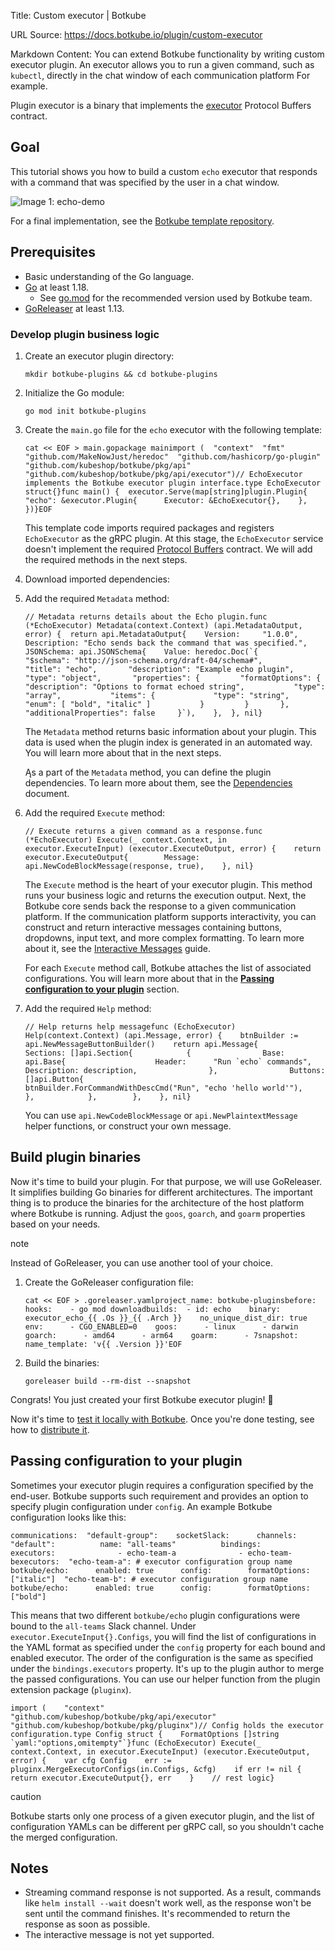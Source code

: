 Title: Custom executor | Botkube

URL Source: https://docs.botkube.io/plugin/custom-executor

Markdown Content:
You can extend Botkube functionality by writing custom executor plugin. An executor allows you to run a given command, such as `kubectl`, directly in the chat window of each communication platform For example.

Plugin executor is a binary that implements the [executor](https://github.com/kubeshop/botkube/blob/main/proto/executor.proto) Protocol Buffers contract.

Goal[​](#goal "Direct link to Goal")
------------------------------------

This tutorial shows you how to build a custom `echo` executor that responds with a command that was specified by the user in a chat window.

![Image 1: echo-demo](https://docs.botkube.io/assets/images/echo-demo-ff35ba0e3555968d781b9a2ac6961311.gif)

For a final implementation, see the [Botkube template repository](https://docs.botkube.io/plugin/quick-start).

Prerequisites[​](#prerequisites "Direct link to Prerequisites")
---------------------------------------------------------------

*   Basic understanding of the Go language.
*   [Go](https://golang.org/doc/install) at least 1.18.
    *   See [go.mod](https://github.com/kubeshop/botkube/blob/main/go.mod#L1) for the recommended version used by Botkube team.
*   [GoReleaser](https://goreleaser.com/) at least 1.13.

### Develop plugin business logic[​](#develop-plugin-business-logic "Direct link to Develop plugin business logic")

1.  Create an executor plugin directory:
    
        mkdir botkube-plugins && cd botkube-plugins
    
2.  Initialize the Go module:
    
        go mod init botkube-plugins
    
3.  Create the `main.go` file for the `echo` executor with the following template:
    
        cat << EOF > main.gopackage mainimport (  "context"  "fmt"  "github.com/MakeNowJust/heredoc"  "github.com/hashicorp/go-plugin"  "github.com/kubeshop/botkube/pkg/api"  "github.com/kubeshop/botkube/pkg/api/executor")// EchoExecutor implements the Botkube executor plugin interface.type EchoExecutor struct{}func main() {  executor.Serve(map[string]plugin.Plugin{    "echo": &executor.Plugin{      Executor: &EchoExecutor{},    },  })}EOF
    
    This template code imports required packages and registers `EchoExecutor` as the gRPC plugin. At this stage, the `EchoExecutor` service doesn't implement the required [Protocol Buffers](https://github.com/kubeshop/botkube/blob/main/proto/executor.proto) contract. We will add the required methods in the next steps.
    
4.  Download imported dependencies:
    
5.  Add the required `Metadata` method:
    
        // Metadata returns details about the Echo plugin.func (*EchoExecutor) Metadata(context.Context) (api.MetadataOutput, error) {  return api.MetadataOutput{    Version:     "1.0.0",    Description: "Echo sends back the command that was specified.",    JSONSchema: api.JSONSchema{    Value: heredoc.Doc(`{       "$schema": "http://json-schema.org/draft-04/schema#",       "title": "echo",       "description": "Example echo plugin",       "type": "object",       "properties": {         "formatOptions": {           "description": "Options to format echoed string",           "type": "array",           "items": {             "type": "string",             "enum": [ "bold", "italic" ]           }         }       },       "additionalProperties": false     }`),    },  }, nil}
    
    The `Metadata` method returns basic information about your plugin. This data is used when the plugin index is generated in an automated way. You will learn more about that in the next steps.
    
    Ąs a part of the `Metadata` method, you can define the plugin dependencies. To learn more about them, see the [Dependencies](https://docs.botkube.io/plugin/dependencies) document.
    
6.  Add the required `Execute` method:
    
        // Execute returns a given command as a response.func (*EchoExecutor) Execute(_ context.Context, in executor.ExecuteInput) (executor.ExecuteOutput, error) {    return executor.ExecuteOutput{        Message: api.NewCodeBlockMessage(response, true),    }, nil}
    
    The `Execute` method is the heart of your executor plugin. This method runs your business logic and returns the execution output. Next, the Botkube core sends back the response to a given communication platform. If the communication platform supports interactivity, you can construct and return interactive messages containing buttons, dropdowns, input text, and more complex formatting. To learn more about it, see the [Interactive Messages](https://docs.botkube.io/plugin/interactive-messages) guide.
    
    For each `Execute` method call, Botkube attaches the list of associated configurations. You will learn more about that in the [**Passing configuration to your plugin**](#passing-configuration-to-your-plugin) section.
    
7.  Add the required `Help` method:
    
        // Help returns help messagefunc (EchoExecutor) Help(context.Context) (api.Message, error) {    btnBuilder := api.NewMessageButtonBuilder()    return api.Message{        Sections: []api.Section{            {                Base: api.Base{                    Header:      "Run `echo` commands",                    Description: description,                },                Buttons: []api.Button{                    btnBuilder.ForCommandWithDescCmd("Run", "echo 'hello world'"),                },            },        },    }, nil}
    
    You can use `api.NewCodeBlockMessage` or `api.NewPlaintextMessage` helper functions, or construct your own message.
    

Build plugin binaries[​](#build-plugin-binaries "Direct link to Build plugin binaries")
---------------------------------------------------------------------------------------

Now it's time to build your plugin. For that purpose, we will use GoReleaser. It simplifies building Go binaries for different architectures. The important thing is to produce the binaries for the architecture of the host platform where Botkube is running. Adjust the `goos`, `goarch`, and `goarm` properties based on your needs.

note

Instead of GoReleaser, you can use another tool of your choice.

1.  Create the GoReleaser configuration file:
    
        cat << EOF > .goreleaser.yamlproject_name: botkube-pluginsbefore:  hooks:    - go mod downloadbuilds:  - id: echo    binary: executor_echo_{{ .Os }}_{{ .Arch }}    no_unique_dist_dir: true    env:      - CGO_ENABLED=0    goos:      - linux      - darwin    goarch:      - amd64      - arm64    goarm:      - 7snapshot:  name_template: 'v{{ .Version }}'EOF
    
2.  Build the binaries:
    
        goreleaser build --rm-dist --snapshot
    

Congrats! You just created your first Botkube executor plugin! 🎉

Now it's time to [test it locally with Botkube](https://docs.botkube.io/plugin/local-testing). Once you're done testing, see how to [distribute it](https://docs.botkube.io/plugin/repo).

Passing configuration to your plugin[​](#passing-configuration-to-your-plugin "Direct link to Passing configuration to your plugin")
------------------------------------------------------------------------------------------------------------------------------------

Sometimes your executor plugin requires a configuration specified by the end-user. Botkube supports such requirement and provides an option to specify plugin configuration under `config`. An example Botkube configuration looks like this:

    communications:  "default-group":    socketSlack:      channels:        "default":          name: "all-teams"          bindings:            executors:              - echo-team-a              - echo-team-bexecutors:  "echo-team-a": # executor configuration group name    botkube/echo:      enabled: true      config:        formatOptions: ["italic"]  "echo-team-b": # executor configuration group name    botkube/echo:      enabled: true      config:        formatOptions: ["bold"]

This means that two different `botkube/echo` plugin configurations were bound to the `all-teams` Slack channel. Under `executor.ExecuteInput{}.Configs`, you will find the list of configurations in the YAML format as specified under the `config` property for each bound and enabled executor. The order of the configuration is the same as specified under the `bindings.executors` property. It's up to the plugin author to merge the passed configurations. You can use our helper function from the plugin extension package (`pluginx`).

    import (    "context"    "github.com/kubeshop/botkube/pkg/api/executor"    "github.com/kubeshop/botkube/pkg/pluginx")// Config holds the executor configuration.type Config struct {    FormatOptions []string `yaml:"options,omitempty"`}func (EchoExecutor) Execute(_ context.Context, in executor.ExecuteInput) (executor.ExecuteOutput, error) {    var cfg Config    err := pluginx.MergeExecutorConfigs(in.Configs, &cfg)    if err != nil {        return executor.ExecuteOutput{}, err    }    // rest logic}

caution

Botkube starts only one process of a given executor plugin, and the list of configuration YAMLs can be different per gRPC call, so you shouldn't cache the merged configuration.

Notes[​](#notes "Direct link to Notes")
---------------------------------------

*   Streaming command response is not supported. As a result, commands like `helm install --wait` doesn't work well, as the response won't be sent until the command finishes. It's recommended to return the response as soon as possible.
*   The interactive message is not yet supported.
